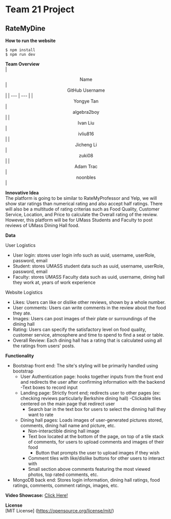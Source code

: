 # Team 21 Project 

## RateMyDine

**How to run the website** </br>
```
$ npm install
$ npm run dev
```

**Team Overview** </br>
| <center>Name</center> | <center>GitHub Username</center> |
| --- | --- |
| <center>Yongye Tan</center> | <center>algebra2boy</center> |
| <center>Ivan Liu</center> | <center>ivliu816</center> |
| <center>Jicheng Li</center> | <center>zuki08</center> |
| <center>Adam Trac</center> | <center>noonbles</center> |

**Innovative Idea** </br>
The platform is going to be similar to RateMyProfessor and Yelp, we will show star ratings than numerical rating and also accept half ratings. There will also be a multitude of rating criterias such as Food Quality, Customer Service, Location, and Price to calculate the Overall rating of the review. However, this platform will be for UMass Students and Faculty to post reviews of UMass Dining Hall food.

**Data** </br>

User Logistics
- User login: stores user login info such as uuid, username, userRole, password, email
- Student: stores UMASS student data such as uuid, username, userRole, password, email
- Faculty: stores UMASS Faculty data such as uuid, username, dining hall they work at, years of work experience 


Website Logistics
- Likes: Users can like or dislike other reviews, shown by a whole number.
- User comments: Users can write comments in the review about the food they ate.
- Images: Users can post images of their plate or surroundings of the dining hall
- Rating: Users can specify the satisfactory level on food quality, customer service, atmosphere and time to spend to find a seat or table.
- Overall Review: Each dining hall has a rating that is calculated using all the ratings from users' posts.


**Functionality** </br>
- Bootstrap front end: The site's styling will be primarily handled using bootstrap
  - User Authentication page: hooks together inputs from the front end and redirects the user after confirming information with the backend
    -Text boxes to record input
  - Landing page: Strictly front end; redirects user to other pages (ex: checking reviews particularly Berkshire dining hall)
    -Clickable tiles centered on the main page that redirect user
    - Search bar in the text box for users to select the dinning hall they want to rate
  - Dining hall pages: Loads images of user-generated pictures stored, comments, dining hall name and picture, etc.
    - Non-interactible dining hall image
    - Text box located at the bottom of the page, on top of a tile stack of comments, for users to upload comments and images of their food
      - Button that prompts the user to upload images if they wish
    - Comment tiles with like/dislike buttons for other users to interact with
    - Small section above comments featuring the most viewed photos, top rated comments, etc.
- MongoDB back end: Stores login information, dining hall ratings, food ratings, comments, comment ratings, images, etc.

**Video Showcase:**
[Click Here!](https://youtu.be/wruJSZfq97k)

**License** </br>
[MIT License] (https://opensource.org/license/mit/)
